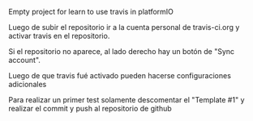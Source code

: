 Empty project for learn to use travis in platformIO

Luego de subir el repositorio ir a la cuenta personal de travis-ci.org y activar
travis en el repositorio.

Si el repositorio no aparece, al lado derecho hay un botón de "Sync account".

Luego de que travis fué activado pueden hacerse configuraciones adicionales

Para realizar un primer test solamente descomentar el "Template #1" y realizar
el commit y push al repositorio de github
